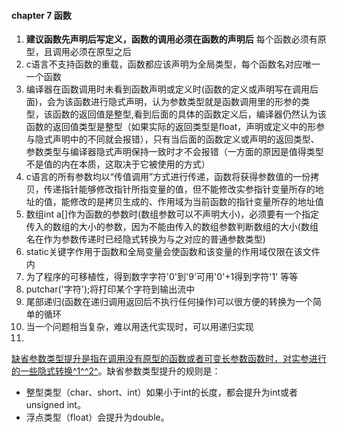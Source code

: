 #### chapter 7 函数

1. **建议函数先声明后写定义，函数的调用必须在函数的声明后**
   每个函数必须有原型，且调用必须在原型之后
2. c语言不支持函数的重载，函数都应该声明为全局类型，每个函数名对应唯一一个函数
3. 编译器在函数调用时未看到函数声明或定义时(函数的定义或声明写在调用后面)，会为该函数进行隐式声明，认为参数类型就是函数调用里的形参的类型，该函数的返回值是整型,看到后面的具体的函数定义后，编译器仍然认为该函数的返回值类型是整型（如果实际的返回类型是float，声明或定义中的形参与隐式声明中的不同就会报错），只有当后面的函数定义或声明的返回类型、参数类型与编译器隐式声明保持一致时才不会报错（一方面的原因是值得类型不是值的内在本质，这取决于它被使用的方式）
4. c语言的所有参数均以“传值调用”方式进行传递，函数将获得参数值的一份拷贝，传递指针能够修改指针所指变量的值，但不能修改实参指针变量所存的地址的值，能修改的是拷贝生成的、作用域为当前函数的指针变量所存的地址值
5. 数组int a[]作为函数的参数时(数组参数可以不声明大小)，必须要有一个指定传入的数组的大小的参数，因为不能由传入的数组参数判断数组的大小(数组名在作为参数传递时已经隐式转换为与之对应的普通参数类型)
6. static关键字作用于函数和全局变量会使函数和该变量的作用域仅限在该文件内
7. 为了程序的可移植性，得到数字字符'0'到'9'可用'0'+1得到字符'1' 等等
8. putchar('字符');将打印某个字符到输出流中
9. 尾部递归(函数在递归调用返回后不执行任何操作)可以很方便的转换为一个简单的循环
10. 当一个问题相当复杂，难以用迭代实现时，可以用递归实现
11. 

[缺省参数类型提升是指在调用没有原型的函数或者可变长参数函数时，对实参进行的一些隐式转换](https://stackoverflow.com/questions/60221297/i-want-default-argument-promotions-example)[^1^](https://stackoverflow.com/questions/60221297/i-want-default-argument-promotions-example)[^2^](https://stackoverflow.com/questions/1255775/default-argument-promotions-in-c-function-calls)。缺省参数类型提升的规则是：

* 整型类型（char、short、int）如果小于int的长度，都会提升为int或者unsigned int。
* 浮点类型（float）会提升为double。
